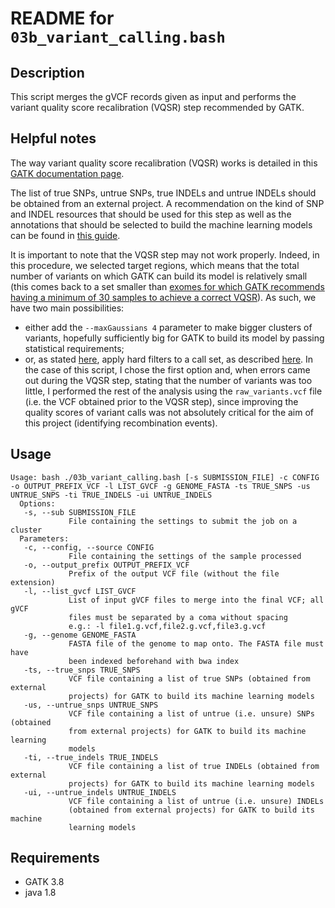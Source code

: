 README for ``03b_variant_calling.bash``
=======================================

Description
-----------

This script merges the gVCF records given as input and performs the variant quality score recalibration (VQSR) step recommended by GATK.


Helpful notes
-------------

The way variant quality score recalibration (VQSR) works is detailed in this [GATK documentation page](https://software.broadinstitute.org/gatk/documentation/article.php?id=39).

The list of true SNPs, untrue SNPs, true INDELs and untrue INDELs should be obtained from an external project. 
A recommendation on the kind of SNP and INDEL resources that should be used for this step as well as the annotations that should be selected to build the machine learning models can be found in [this guide](https://software.broadinstitute.org/gatk/documentation/article.php?id=1259).

It is important to note that the VQSR step may not work properly. Indeed, in this procedure, we selected target regions, which means that the total number of variants on which GATK can build its model is relatively small (this comes back to a set smaller than [exomes for which GATK recommends having a minimum of 30 samples to achieve a correct VQSR](https://software.broadinstitute.org/gatk/documentation/article.php?id=1259#important-notes-for-exome-capture-experiments)).
As such, we have two main possibilities: 
* either add the ``--maxGaussians 4`` parameter to make bigger clusters of variants, hopefully sufficiently big for GATK to build its model by passing statistical requirements;
* or, as stated [here](https://gatkforums.broadinstitute.org/gatk/discussion/6893/vqsr-for-single-sample-exome-targeted-regions), apply hard filters to a call set, as described [here](https://gatkforums.broadinstitute.org/gatk/discussion/2806/howto-apply-hard-filters-to-a-call-set).
In the case of this script, I chose the first option and, when errors came out during the VQSR step, stating that the number of variants was too little, I performed the rest of the analysis using the ``raw_variants.vcf`` file (i.e. the VCF obtained prior to the VQSR step), since improving the quality scores of variant calls was not absolutely critical for the aim of this project (identifying recombination events).


Usage
-----

```
Usage: bash ./03b_variant_calling.bash [-s SUBMISSION_FILE] -c CONFIG -o OUTPUT_PREFIX_VCF -l LIST_GVCF -g GENOME_FASTA -ts TRUE_SNPS -us UNTRUE_SNPS -ti TRUE_INDELS -ui UNTRUE_INDELS
  Options:
   -s, --sub SUBMISSION_FILE
             File containing the settings to submit the job on a cluster
  Parameters:
   -c, --config, --source CONFIG
             File containing the settings of the sample processed
   -o, --output_prefix OUTPUT_PREFIX_VCF
             Prefix of the output VCF file (without the file extension)
   -l, --list_gvcf LIST_GVCF
             List of input gVCF files to merge into the final VCF; all gVCF 
             files must be separated by a coma without spacing
             e.g.: -l file1.g.vcf,file2.g.vcf,file3.g.vcf
   -g, --genome GENOME_FASTA
             FASTA file of the genome to map onto. The FASTA file must have 
             been indexed beforehand with bwa index
   -ts, --true_snps TRUE_SNPS
             VCF file containing a list of true SNPs (obtained from external 
             projects) for GATK to build its machine learning models
   -us, --untrue_snps UNTRUE_SNPS
             VCF file containing a list of untrue (i.e. unsure) SNPs (obtained 
             from external projects) for GATK to build its machine learning 
             models
   -ti, --true_indels TRUE_INDELS
             VCF file containing a list of true INDELs (obtained from external 
             projects) for GATK to build its machine learning models
   -ui, --untrue_indels UNTRUE_INDELS
             VCF file containing a list of untrue (i.e. unsure) INDELs 
             (obtained from external projects) for GATK to build its machine 
             learning models
```


Requirements
------------

* GATK 3.8
* java 1.8


